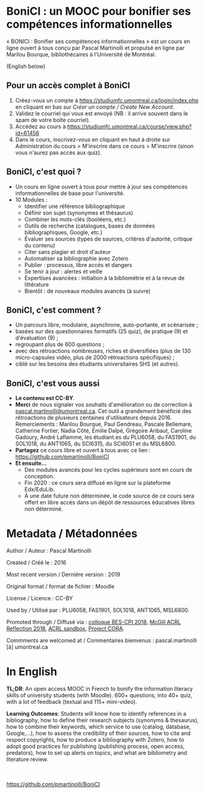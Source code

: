 # BoniCI : un MOOC pour bonifier ses compétences informationnelles

« BONICI : Bonifier ses compétences informationnelles » est un cours en ligne ouvert à tous conçu par Pascal Martinolli et propulsé en ligne par Marilou Bourque, bibliothécaires à l'Université de Montréal.

(English below)

## Pour un accès complet à BoniCI

1. Créez-vous un compte à https://studiumfc.umontreal.ca/login/index.php en cliquant en bas sur *Créer un compte / Create New Account*.
2. Validez le courriel qui vous est envoyé (NB : il arrive souvent dans le spam de votre boîte courriel).
3. Accédez au cours à https://studiumfc.umontreal.ca/course/view.php?id=61456 
4. Dans le cours, inscrivez-vous en cliquant en haut à droite sur Administration du cours > M'inscrire dans ce cours > M'inscrire (sinon vous n'aurez pas accès aux quiz).

## BoniCI, c'est quoi ?

* Un cours en ligne ouvert à tous pour mettre à jour ses compétences informationnelles de base pour l'université.
* 10 Modules : 
  * Identifier une référence bibliographique
  * Définir son sujet (synonymes et thésaurus)
  * Combiner les mots-clés (booléens, etc.)
  * Outils de recherche (catalogues, bases de données bibliographiques, Google, etc.)
  * Évaluer ses sources (types de sources, critères d'autorité, critique du contenu)
  * Citer sans plagier et droit d'auteur 
  * Automatiser sa bibliographie avec Zotero
  * Publier : processus, libre accès et dangers
  * Se tenir à jour : alertes et veille
  * Expertises avancées : initiation à la bibliométrie et à la revue de littérature
  * Bientôt : de nouveaux modules avancés (à suivre)
  
## BoniCI, c'est comment ?

* Un parcours libre, modulaire, asynchrone, auto-portante, et scénarisée ;
* basées sur des questionnaires formatifs (25 quiz), de pratique (9) et d'évaluation (9) ;
* regroupant plus de 600 questions ;
* avec des rétroactions nombreuses, riches et diversifiées (plus de 130 micro-capsules vidéo, plus de 2000 rétroactions spécifiques) ;
* ciblé sur les besoins des étudiants universitaires SHS (et autres).

## BoniCI, c'est vous aussi

* **Le contenu est CC-BY**.
* **Merci** de nous signaler vos souhaits d'amélioration ou de correction à pascal.martinolli@umontreal.ca. Cet outil a grandement bénéficié des rétroactions de plusieurs centaines d'utilisateurs depuis 2016. Remerciements : Marilou Bourque, Paul Gendreau, Pascale Bellemare, Catherine Fortier, Nadia Côté, Émilie Dalpé, Grégoire Aribaut, Caroline Gadoury, André Laflamme, les étudiant.es du PLU6058, du FAS1901, du SOL1018, du ANT1065, du SCI6315, du SCI6051 et du MSL6800.
* **Partagez** ce cours libre et ouvert à tous avec ce lien : https://github.com/pmartinolli/BoniCI 
* **Et ensuite...**
   * Des modules avancés pour les cycles supérieurs sont en cours de conception.
   * Fin 2020 : ce cours sera diffusé en ligne sur la plateforme Edx/EduLib.
   * À une date future non déterminée, le code source de ce cours sera offert en libre accès dans un dépôt de ressources éducatives libres non déterminé.

# Metadata / Métadonnées 

Author / Auteur : Pascal Martinolli

Created / Créé le : 2016

Most recent version / Dernière version : 2019

Original format / format de fichier : Moodle 

License / Licence : CC-BY

Used by / Utilisé par : PLU6058, FAS1901, SOL1018, ANT1065, MSL6800.

Promoted through / Diffusé via : [colloque BES-CPI 2018](http://hdl.handle.net/1866/21087),  [McGill ACRL Reflection 2018](http://hdl.handle.net/1866/22333), [ACRL sandbox](http://sandbox.acrl.org/library-collection/mooc-bonici), [Project CORA](https://www.projectcora.org/assignment/mooc-bonici).

Commments are welcomed at / Commentaires bienvenus : pascal.martinolli [à] umontreal.ca

# In English

**TL;DR**: An open access MOOC in French to bonify the information literacy skills of university students (with Moodle). 600+ questions, into 40+ quiz, with a lot of feedback (textual and 115+ mini-video).

**Learning Outcomes**: Students will know how to identify references in a bibliography, how to define their research subjects (synonyms & thesaurus), how to combine their keywords, which service to use (catalog, database, Google,...), how to assess the credibility of their sources, how to cite and respect copyrights, how to produce a bibliography with Zotero, how to adopt good practices for publishing (publishing process, open access, predators), how to set up alerts on topics, and what are bibliometry and literature review.

\
\
https://github.com/pmartinolli/BoniCI 
